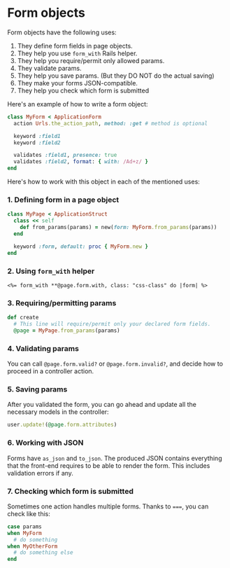 # Form objects

Form objects have the following uses:

1. They define form fields in page objects.
2. They help you use `form_with` Rails helper.
3. They help you require/permit only allowed params.
4. They validate params.
5. They help you save params. (But they DO NOT do the actual saving)
6. They make your forms JSON-compatible.
7. They help you check which form is submitted

Here's an example of how to write a form object:

```ruby
class MyForm < ApplicationForm
  action Urls.the_action_path, method: :get # method is optional

  keyword :field1
  keyword :field2

  validates :field1, presence: true
  validates :field2, format: { with: /Ad+z/ }
end
```

Here's how to work with this object in each of the mentioned uses:

### 1. Defining form in a page object

```ruby
class MyPage < ApplicationStruct
  class << self
    def from_params(params) = new(form: MyForm.from_params(params))
  end

  keyword :form, default: proc { MyForm.new }
end
```

### 2. Using `form_with` helper

```erb
<%= form_with **@page.form.with, class: "css-class" do |form| %>
```

### 3. Requiring/permitting params

```ruby
def create
  # This line will require/permit only your declared form fields.
  @page = MyPage.from_params(params)
```

### 4. Validating params

You can call `@page.form.valid?` or `@page.form.invalid?`, and decide how to proceed in a controller action.

### 5. Saving params

After you validated the form, you can go ahead and update all the necessary models in the controller:

```ruby
user.update!(@page.form.attributes)
```

### 6. Working with JSON

Forms have `as_json` and `to_json`. The produced JSON contains everything that the front-end requires to be able to render the form. This includes validation errors if any.

### 7. Checking which form is submitted

Sometimes one action handles multiple forms. Thanks to `===`, you can check like this:

```ruby
case params
when MyForm
  # do something
when MyOtherForm
  # do something else
end
```
